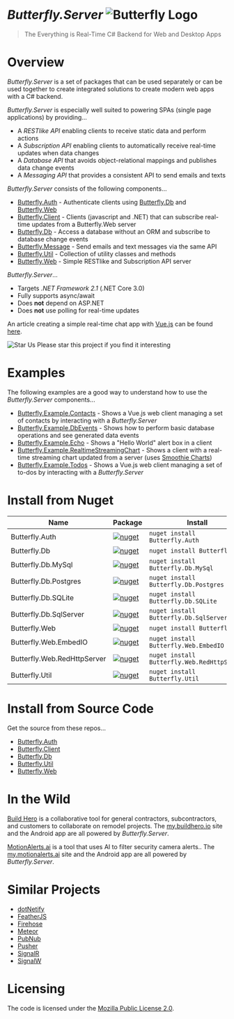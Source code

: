 # *Butterfly.Server* ![Butterfly Logo](https://raw.githubusercontent.com/firesharkstudios/butterfly-server/master/img/logo-40x40.png) 

> The Everything is Real-Time C# Backend for Web and Desktop Apps

# Overview

*Butterfly.Server* is a set of packages that can be used separately
or can be used together to create integrated solutions to create 
modern web apps with a C# backend.  

*Butterfly.Server* is especially well suited to powering SPAs (single page applications) by providing...

- A *RESTlike API* enabling clients to receive static data and perform actions
- A *Subscription API* enabling clients to automatically receive real-time updates when data changes
- A *Database API* that avoids object-relational mappings and publishes data change events
- A *Messaging API* that provides a consistent API to send emails and texts
 
*Butterfly.Server* consists of the following components...

- [Butterfly.Auth](https://github.com/firesharkstudios/butterfly-auth) - Authenticate clients using [Butterfly.Db](https://github.com/firesharkstudios/butterfly-db) and [Butterfly.Web](https://github.com/firesharkstudios/butterfly-web)
- [Butterfly.Client](https://github.com/firesharkstudios/butterfly-client) - Clients (javascript and .NET) that can subscribe real-time updates from a Butterfly.Web server
- [Butterfly.Db](https://github.com/firesharkstudios/butterfly-db) - Access a database without an ORM and subscribe to database change events
- [Butterfly.Message](https://github.com/firesharkstudios/butterfly-message) - Send emails and text messages via the same API
- [Butterfly.Util](https://github.com/firesharkstudios/butterfly-util) - Collection of utility classes and methods
- [Butterfly.Web](https://github.com/firesharkstudios/butterfly-web) - Simple RESTlike and Subscription API server

*Butterfly.Server*...

- Targets *.NET Framework 2.1* (.NET Core 3.0)
- Fully supports async/await
- Does **not** depend on ASP.NET
- Does **not** use polling for real-time updates

An article creating a simple real-time chat app with [Vue.js](https://vuejs.org/) can be found [here](https://medium.com/@kent_19698/build-a-real-time-chat-app-from-scratch-using-vue-js-and-c-in-5-minutes-599387bdccbb).

![Star Us](https://raw.githubusercontent.com/firesharkstudios/butterfly-server/master/img/yellow-star-16x16.png) Please star this project if you find it interesting

# Examples

The following examples are a good way to understand how to use the *Butterfly.Server* components...

- [Butterfly.Example.Contacts](https://github.com/firesharkstudios/butterfly-server/tree/master/Butterfly.Example.Contacts) - Shows a Vue.js web client managing a set of contacts by interacting with a *Butterfly.Server*
- [Butterfly.Example.DbEvents](https://github.com/firesharkstudios/butterfly-server/tree/master/Butterfly.Example.DbEvents) - Shows how to perform basic database operations and see generated data events
- [Butterfly.Example.Echo](https://github.com/firesharkstudios/butterfly-server/tree/master/Butterfly.Example.Echo) - Shows a "Hello World" alert box in a client
- [Butterfly.Example.RealtimeStreamingChart](https://github.com/firesharkstudios/butterfly-server/tree/master/Butterfly.Example.RealtimeStreamingChart) - Shows a client with a real-time streaming chart updated from a server (uses [Smoothie Charts](http://smoothiecharts.org/))
- [Butterfly.Example.Todos](https://github.com/firesharkstudios/butterfly-server/tree/master/Butterfly.Example.Todos) - Shows a Vue.js web client managing a set of to-dos by interacting with a *Butterfly.Server*

# Install from Nuget

| Name | Package | Install |
| --- | --- | --- |
| Butterfly.Auth | [![nuget](https://img.shields.io/nuget/v/Butterfly.Auth.svg)](https://www.nuget.org/packages/Butterfly.Auth/) | `nuget install Butterfly.Auth` |
| Butterfly.Db | [![nuget](https://img.shields.io/nuget/v/Butterfly.Db.svg)](https://www.nuget.org/packages/Butterfly.Db/) | `nuget install Butterfly.Db` |
| Butterfly.Db.MySql | [![nuget](https://img.shields.io/nuget/v/Butterfly.Db.MySql.svg)](https://www.nuget.org/packages/Butterfly.Db.MySql/) | `nuget install Butterfly.Db.MySql` |
| Butterfly.Db.Postgres | [![nuget](https://img.shields.io/nuget/v/Butterfly.Db.Postgres.svg)](https://www.nuget.org/packages/Butterfly.Db.Postgres/) | `nuget install Butterfly.Db.Postgres` |
| Butterfly.Db.SQLite | [![nuget](https://img.shields.io/nuget/v/Butterfly.Db.SQLite.svg)](https://www.nuget.org/packages/Butterfly.Db.SQLite/) | `nuget install Butterfly.Db.SQLite` |
| Butterfly.Db.SqlServer | [![nuget](https://img.shields.io/nuget/v/Butterfly.Db.SqlServer.svg)](https://www.nuget.org/packages/Butterfly.Db.SqlServer/) | `nuget install Butterfly.Db.SqlServer` |
| Butterfly.Web | [![nuget](https://img.shields.io/nuget/v/Butterfly.Web.svg)](https://www.nuget.org/packages/Butterfly.Web/) | `nuget install Butterfly.Web` |
| Butterfly.Web.EmbedIO | [![nuget](https://img.shields.io/nuget/v/Butterfly.Web.EmbedIO.svg)](https://www.nuget.org/packages/Butterfly.Web.EmbedIO/) | `nuget install Butterfly.Web.EmbedIO` |
| Butterfly.Web.RedHttpServer | [![nuget](https://img.shields.io/nuget/v/Butterfly.Web.RedHttpServer.svg)](https://www.nuget.org/packages/Butterfly.Web.RedHttpServer/) | `nuget install Butterfly.Web.RedHttpServer` |
| Butterfly.Util | [![nuget](https://img.shields.io/nuget/v/Butterfly.Util.svg)](https://www.nuget.org/packages/Butterfly.Util/) | `nuget install Butterfly.Util` |

# Install from Source Code

Get the source from these repos...

- [Butterfly.Auth](https://github.com/firesharkstudios/butterfly-auth)
- [Butterfly.Client](https://github.com/firesharkstudios/butterfly-db)
- [Butterfly.Db](https://github.com/firesharkstudios/butterfly-db)
- [Butterfly.Util](https://github.com/firesharkstudios/butterfly-util)
- [Butterfly.Web](https://github.com/firesharkstudios/butterfly-web)

# In the Wild

[Build Hero](https://www.buildhero.io) is a collaborative tool for general contractors, subcontractors, and customers to collaborate on remodel projects.  The [my.buildhero.io](https://my.buildhero.io) site and the Android app are all powered by *Butterfly.Server*.

[MotionAlerts.ai](https://www.motionalerts.ai) is a tool that uses AI to filter security camera alerts..  The [my.motionalerts.ai](https://my.motionalerts.ai) site and the Android app are all powered by *Butterfly.Server*.

# Similar Projects

- [dotNetify](https://github.com/dsuryd/dotNetify)
- [FeatherJS](https://feathersjs.com/)
- [Firehose](http://firehose.io/)
- [Meteor](https://www.meteor.com/)
- [PubNub](https://www.pubnub.com/)
- [Pusher](https://pusher.com/)
- [SignalR](https://github.com/SignalR/SignalR)
- [SignalW](https://github.com/Spreads/SignalW)

# Licensing

The code is licensed under the [Mozilla Public License 2.0](http://mozilla.org/MPL/2.0/).
